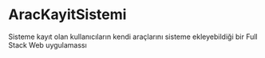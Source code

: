 # AracKayitSistemi
Sisteme kayıt olan kullanıcıların kendi araçlarını sisteme ekleyebildiği bir Full Stack Web uygulamassı

